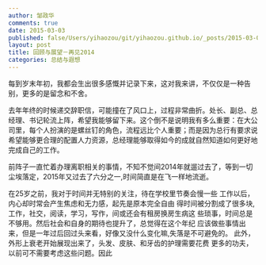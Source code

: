 ```yaml
---
author: 邹政华
comments: true
date: 2015-03-03 
published: false/Users/yihaozou/git/yihaozou.github.io/_posts/2015-03-03-review_of_2014.markdown
layout: post
title: 回顾与展望－再见2014
categories: 总结与遐想 
---
```


每到岁末年初，我都会生出很多感慨并记录下来，这对我来讲，不仅仅是一种告别，更多的是留念和不舍。




去年年终的时候递交辞职信，可能撞在了风口上，过程非常曲折。处长、副总、总经理、书记轮流上阵，希望我能够留下来。这个倒不是说明我有多么重要：在大公司里，每个人扮演的是螺丝钉的角色，流程远比个人重要；而是因为总行有要求说希望能够更合理的配置人力资源，总经理能够取得如今的成就自然知道如何更好地完成自己的工作。








前阵子一直忙着办理离职相关的事情，不知不觉间2014年就遛过去了，等到一切尘埃落定，2015年又过去了六分之一,时间简直是在飞一样地流逝。


在25岁之前，我对于时间并无特别的关注，待在学校里节奏会慢一些
工作以后，内心却时常会产生焦虑和无力感，起先是原本完全自由
得时间被分割成了很多块,工作，社交，阅读，学习，写作，间或还会有租房换房生病这
些琐事，时间总是不够用。然后社会和自身的期待也提升了，总觉得在这个年纪
应该做些事情出来，但是一年过后回过头来看，好像又没什么变化嘛,失落是不可避免的。
此外，外形上衰老开始展现出来了，头发、皮肤、和牙齿的护理需要花费
更多的功夫，以前可不需要考虑这些问题。因此